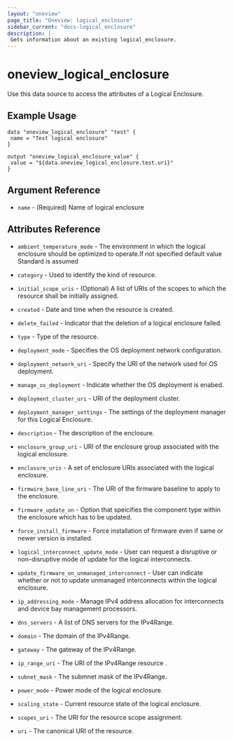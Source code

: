 ```yaml
---
layout: "oneview"
page_title: "Oneview: logical_enclosure"
sidebar_current: "docs-logical_enclosure"
description: |-
 Gets information about an existing logical_enclosure.
---
```


# oneview\_logical_enclosure

Use this data source to access the attributes of a Logical Enclosure.

## Example Usage

```hcl
data "oneview_logical_enclosure" "test" {
 name = "Test logical enclosure"
}

output "oneview_logical_enclosure_value" {
 value = "${data.oneview_logical_enclosure.test.uri}"
}
```

## Argument Reference

* `name` - (Required) Name of logical enclosure

## Attributes Reference

* `ambient_temperature_mode` - The environment in which the logical enclosure should be optimized to operate.If not specified default value Standard is assumed

* `category` - Used to identify the kind of resource.

* `initial_scope_uris` - (Optional) A list of URIs of the scopes to which the resource shall be initially assigned.

* `created` - Date and time when the resource is created.

* `delete_failed` - Indicator that the deletion of a logical enclosure failed.

* `type` - Type of the resource.

* `deployment_mode` - Specifies the OS deployment network configuration.

* `deployment_network_uri` - Specify the URI of the network used for OS deployment.

* `manage_os_deployment` - Indicate whether the OS deployment is enabed.

* `deployment_cluster_uri` - URI of the deployment cluster.

* `deployment_manager_settings` - The settings of the deployment manager for this Logical Enclosure.

* `description` - The description of the enclosure.

* `enclosure_group_uri` - URI of the enclosure group associated with the logical enclosure.

* `enclosure_uris` - A set of enclosure URIs associated with the logical enclosure.

* `firmwire_base_line_uri` - The URI of the firmware baseline to apply to the enclosure.

* `firmware_update_on` - Option that speicifies the component type within the enclosure which has to be updated.

* `force_install_firmware` - Force installation of firmware even if same or newer version is installed.

* `logical_interconnect_update_mode` - User can request a disruptive or non-disruptive mode of update for the logical interconnects.

* `update_firmware_on_unmanaged_interconnect` - User can indicate whether or not to update unmanaged interconnects within the logical enclosure.

* `ip_addressing_mode` - Manage IPv4 address allocation for interconnects and  device bay management processors.

* `dns_servers` - A list of DNS servers for the IPv4Range.

* `domain` - The domain of the IPv4Range.

* `gateway` - The gateway of the IPv4Range.

* `ip_range_uri` - The URI of the IPv4Range resource .

* `subnet_mask` - The submnet mask of the IPv4Range.

* `power_mode` - Power mode of the logical enclosure.

* `scaling_state` - Current resource state of the logical enclosure.

* `scopes_uri` - The URI for the resource scope assignment.

* `uri` - The canonical URI of the resource.

